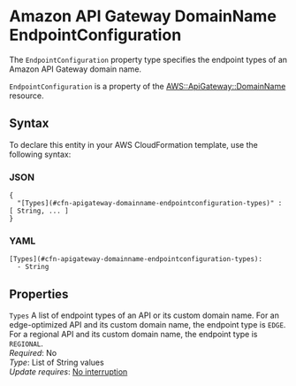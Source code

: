 # Amazon API Gateway DomainName EndpointConfiguration<a name="aws-properties-apigateway-domainname-endpointconfiguration"></a>

<a name="aws-properties-apigateway-domainname-endpointconfiguration-description"></a>The `EndpointConfiguration` property type specifies the endpoint types of an Amazon API Gateway domain name\.

<a name="aws-properties-apigateway-domainname-endpointconfiguration-inheritance"></a> `EndpointConfiguration` is a property of the [AWS::ApiGateway::DomainName](aws-resource-apigateway-domainname.md) resource\.

## Syntax<a name="aws-properties-apigateway-domainname-endpointconfiguration-syntax"></a>

To declare this entity in your AWS CloudFormation template, use the following syntax:

### JSON<a name="aws-properties-apigateway-domainname-endpointconfiguration-syntax.json"></a>

```
{
  "[Types](#cfn-apigateway-domainname-endpointconfiguration-types)" : [ String, ... ]
}
```

### YAML<a name="aws-properties-apigateway-domainname-endpointconfiguration-syntax.yaml"></a>

```
[Types](#cfn-apigateway-domainname-endpointconfiguration-types): 
  - String
```

## Properties<a name="aws-properties-apigateway-domainname-endpointconfiguration-properties"></a>

`Types`  <a name="cfn-apigateway-domainname-endpointconfiguration-types"></a>
A list of endpoint types of an API or its custom domain name\. For an edge\-optimized API and its custom domain name, the endpoint type is `EDGE`\. For a regional API and its custom domain name, the endpoint type is `REGIONAL`\.  
 *Required*: No  
 *Type*: List of String values  
 *Update requires*: [No interruption](using-cfn-updating-stacks-update-behaviors.md#update-no-interrupt) 